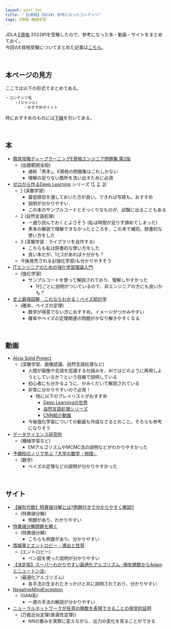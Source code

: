 ```yaml
---
layout: post_toc
title: "【E資格】2022#1 参考になったコンテンツ"
tags: E資格 機械学習
---
```


JDLA [E資格](https://www.jdla.org/certificate/engineer/) 2022#1を受験したので、参考になった本・動画・サイトをまとめておく。  
今回のE資格受験についてまとめた記事は[こちら](./e-cert.html)。  

<br>

## 本ページの見方

ここでは以下の形式でまとめてある。

```markdown
・コンテンツ名
    ・(ジャンル)
        ・おすすめポイント
```

特におすすめのものには<u>下線</u>を引いてある。

<br>

## 本

- [<u>徹底攻略ディープラーニングE資格エンジニア問題集 第2版</u>](https://book.impress.co.jp/books/1120101184)
    - (出題範囲全般)
        - 通称「黒本」。E資格の問題集はこれしかない
        - 理解の足りない箇所を洗い出すために必須
- <u>ゼロから作るDeep Learning</u> シリーズ ([<u>1</u>](https://www.oreilly.co.jp/books/9784873117584/), [2](https://www.oreilly.co.jp/books/9784873118369/), [3](https://www.oreilly.co.jp/books/9784873119069/))
    - <u>1</u> (深層学習)
        - 最低限目を通しておいた方が良い。できれば写経も。おすすめ
        - 説明が分かりやすい
        - この本のサンプルコードとそっくりなものが、試験に出ることもある
    - 2 (自然言語処理)
        - 一通り読んでおくとよさそう (私は時間が足りず諦めてしまった)
        - 黒本の解説で理解できなかったところを、この本で補完。辞書的な使い方をした
    - 3 (深層学習：ライブラリを自作する)
        - こちらも私は辞書的な使い方をした
        - 良い本だが、1と2があれば十分かも？
    - 今後発売される[4](https://www.amazon.co.jp/dp/4873119758?tag=note0e2a-22&linkCode=ogi&th=1&psc=1)(強化学習)も分かりやすそう
- [<u>ITエンジニアのための強化学習理論入門</u>](https://www.amazon.co.jp/dp/B08D91JR4J/ref=dp-kindle-redirect?_encoding=UTF8&btkr=1)
    - (強化学習)
        - サンプルコードを使って解説されており、理解しやすかった
            - 1行ごとに説明がついているので、非エンジニアの方にも良いかも？
- [<u>史上最強図解　これならわかる！ベイズ統計学</u>](https://www.amazon.co.jp/dp/B07SDQ84MY)
    - (確率、ベイズの定理)
        - 数学が得意でない方におすすめ。イメージがつかみやすい
        - 確率やベイズの定理関連の問題がかなり解きやすくなる

<br>

## 動画

- [<u>AIcia Solid Project</u>](https://www.youtube.com/channel/UC2lJYodMaAfFeFQrGUwhlaQ)
    - (深層学習、画像認識、自然言語処理など)
        - 人間が画像や言語を認識する仕組みを、AIではどのように再現しようとしているか？という目線で説明している
        - 初心者にも分かるように、かみくだいて解説されている
        - 非常に分かりやすいので必見！
            - 特に以下のプレイリストがおすすめ
                - [Deep Learningの世界](https://youtube.com/playlist?list=PLhDAH9aTfnxKXf__soUoAEOrbLAOnVHCP)
                - [自然言語処理シリーズ](https://youtube.com/playlist?list=PLhDAH9aTfnxL4XdCRjUCC0_flR00A6tJR)
                - [CNN紹介動画](https://youtube.com/playlist?list=PLhDAH9aTfnxIGIvLciL1CtE59VGrEx4ER)
        - 今後強化学習についての動画も作成なさるとのこと。そちらも参考になりそう
- [データサイエンス研究所](https://www.youtube.com/channel/UCFDyXEywtNhdtwqC3GAkYuA/featured)
    - (機械学習など)
        - EMアルゴリズムやMCMC法の説明などがわかりやすかった
- [予備校のノリで学ぶ「大学の数学・物理」](https://www.youtube.com/c/yobinori)
    - (数学)
        - ベイズの定理などの説明が分かりやすかった

<br>

## サイト

- [【線形代数】特異値分解とは?例題付きで分かりやすく解説!!](https://nisshingeppo.com/ai/singular-value-decomposition/)
    - (特異値分解)
        - 例題があり、わかりやすい
- [特異値分解問題を解く](https://kleinblog.net/singular-value-decomposition.html)
    - (特異値分解)
        - こちらも例題があり、分かりやすい
- [情報量とエントロピー - 導出と性質](https://whyitsso.net/math/statistics/information_entropy.html)
    - (エントロピー)
        - ベン図を使った説明が分かりやすい
- [【決定版】スーパーわかりやすい最適化アルゴリズム -損失関数からAdamとニュートン法-](https://qiita.com/omiita/items/1735c1d048fe5f611f80)
    - (最適化アルゴリズム)
        - 各手法の生まれたきっかけと共に説明されており、分かりやすい
- [NegativeMindException](https://blog.negativemind.com/category/computational-photography/)
    - (GAN系)
        - 一連の手法の解説が分かりやすい
- [ニューラルネットワークが任意の関数を表現できることの視覚的証明](https://nnadl-ja.github.io/nnadl_site_ja/chap4.html)
    - (万能近似定理(普遍性定理))
        - NNの重みを実際に変えながら、出力の変化を見ることができる